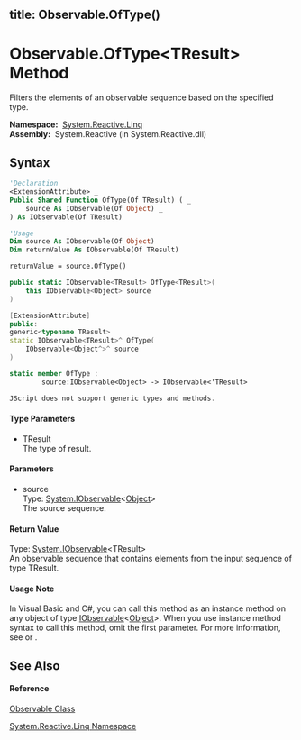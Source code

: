 title: Observable.OfType<TResult>()
---
# Observable.OfType\<TResult\> Method

Filters the elements of an observable sequence based on the specified type.

**Namespace:**  [System.Reactive.Linq](System.Reactive.Linq/System.Reactive.Linq)  
**Assembly:**  System.Reactive (in System.Reactive.dll)

## Syntax

```vb
'Declaration
<ExtensionAttribute> _
Public Shared Function OfType(Of TResult) ( _
    source As IObservable(Of Object) _
) As IObservable(Of TResult)
```

```vb
'Usage
Dim source As IObservable(Of Object)
Dim returnValue As IObservable(Of TResult)

returnValue = source.OfType()
```

```csharp
public static IObservable<TResult> OfType<TResult>(
    this IObservable<Object> source
)
```

```c++
[ExtensionAttribute]
public:
generic<typename TResult>
static IObservable<TResult>^ OfType(
    IObservable<Object^>^ source
)
```

```fsharp
static member OfType : 
        source:IObservable<Object> -> IObservable<'TResult> 
```

```javascript
JScript does not support generic types and methods.
```

#### Type Parameters

- TResult  
  The type of result.

#### Parameters

- source  
  Type: [System.IObservable](https://msdn.microsoft.com/en-us/library/Dd990377)\<[Object](https://msdn.microsoft.com/en-us/library/e5kfa45b)\>  
  The source sequence.

#### Return Value

Type: [System.IObservable](https://msdn.microsoft.com/en-us/library/Dd990377)\<TResult\>  
An observable sequence that contains elements from the input sequence of type TResult.

#### Usage Note

In Visual Basic and C\#, you can call this method as an instance method on any object of type [IObservable](https://msdn.microsoft.com/en-us/library/Dd990377)\<[Object](https://msdn.microsoft.com/en-us/library/e5kfa45b)\>. When you use instance method syntax to call this method, omit the first parameter. For more information, see [](https://msdn.microsoft.com/en-us/library/Bb384936) or [](https://msdn.microsoft.com/en-us/library/Bb383977).

## See Also

#### Reference

[Observable Class](Observable/Observable)

[System.Reactive.Linq Namespace](System.Reactive.Linq/System.Reactive.Linq)








